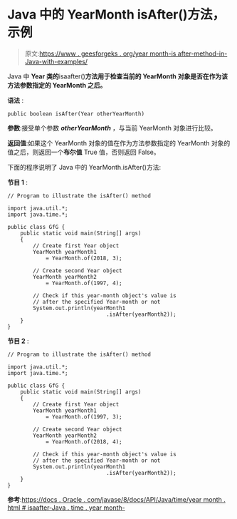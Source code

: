 # Java 中的 YearMonth isAfter()方法，示例

> 原文:[https://www . geesforgeks . org/year month-is after-method-in-Java-with-examples/](https://www.geeksforgeeks.org/yearmonth-isafter-method-in-java-with-examples/)

Java 中 **Year 类的**isaafter()**方法用于检查当前的 YearMonth 对象是否在作为该方法参数指定的 YearMonth 之后。**

**语法** :

```
public boolean isAfter(Year otherYearMonth)

```

**参数**:接受单个参数 ***otherYearMonth*** ，与当前 YearMonth 对象进行比较。

**返回值**:如果这个 YearMonth 对象的值在作为方法参数指定的 YearMonth 对象的值之后，则返回一个**布尔值** True 值，否则返回 False。

下面的程序说明了 Java 中的 YearMonth.isAfter()方法:

**节目 1** :

```
// Program to illustrate the isAfter() method

import java.util.*;
import java.time.*;

public class GfG {
    public static void main(String[] args)
    {
        // Create first Year object
        YearMonth yearMonth1
            = YearMonth.of(2018, 3);

        // Create second Year object
        YearMonth yearMonth2
            = YearMonth.of(1997, 4);

        // Check if this year-month object's value is
        // after the specified Year-month or not
        System.out.println(yearMonth1
                               .isAfter(yearMonth2));
    }
}
```

**节目 2** :

```
// Program to illustrate the isAfter() method

import java.util.*;
import java.time.*;

public class GfG {
    public static void main(String[] args)
    {
        // Create first Year object
        YearMonth yearMonth1
            = YearMonth.of(1997, 3);

        // Create second Year object
        YearMonth yearMonth2
            = YearMonth.of(2018, 4);

        // Check if this year-month object's value is
        // after the specified Year-month or not
        System.out.println(yearMonth1
                               .isAfter(yearMonth2));
    }
}
```

**参考**:[https://docs . Oracle . com/javase/8/docs/API/Java/time/year month . html # isaafter-Java . time . year month-](https://docs.oracle.com/javase/8/docs/api/java/time/YearMonth.html#isAfter-java.time.YearMonth-)